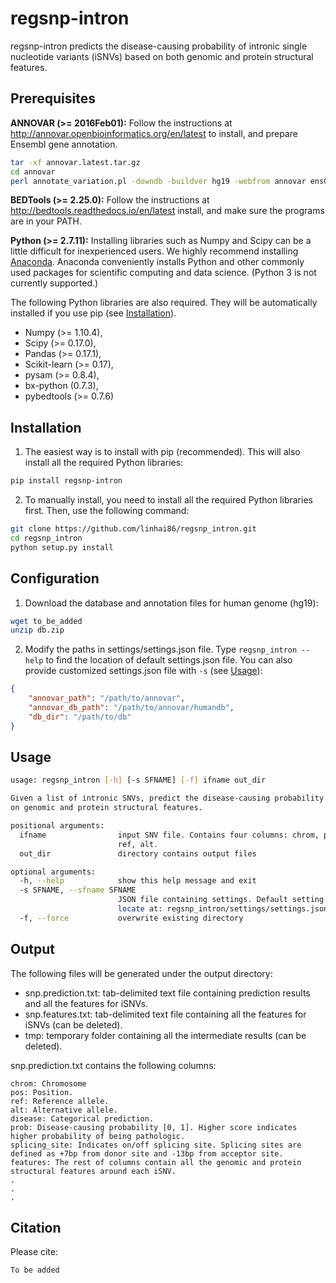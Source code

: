 # regsnp-intron
regsnp-intron predicts the disease-causing probability of intronic single nucleotide variants (iSNVs) based on both genomic and protein structural features.

## Prerequisites
**ANNOVAR (>= 2016Feb01):**
Follow the instructions at <http://annovar.openbioinformatics.org/en/latest> to install, and prepare Ensembl gene annotation.
```bash
tar -xf annovar.latest.tar.gz
cd annovar
perl annotate_variation.pl -downdb -buildver hg19 -webfrom annovar ensGene humandb/
```
**BEDTools (>= 2.25.0):**
Follow the instructions at <http://bedtools.readthedocs.io/en/latest> install, and make sure the programs are in your PATH.

**Python (>= 2.7.11):**
Installing libraries such as Numpy and Scipy can be a little difficult for inexperienced users. We highly recommend installing [Anaconda](https://docs.continuum.io/anaconda). Anaconda conveniently installs Python and other commonly used packages for scientific computing and data science. (Python 3 is not currently supported.)

The following Python libraries are also required. They will be automatically installed if you use pip (see [Installation](#Installation)).

* Numpy (>= 1.10.4),
* Scipy (>= 0.17.0),
* Pandas (>= 0.17.1),
* Scikit-learn (>= 0.17),
* pysam (>= 0.8.4),
* bx-python (0.7.3),
* pybedtools (>= 0.7.6)

## Installation
1. The easiest way is to install with pip (recommended). This will also install all the required Python libraries: 
```bash
pip install regsnp-intron
```
2. To manually install, you need to install all the required Python libraries first. Then, use the following command:
```bash
git clone https://github.com/linhai86/regsnp_intron.git
cd regsnp_intron
python setup.py install
```

## Configuration
1. Download the database and annotation files for human genome (hg19):
```bash
wget to_be_added
unzip db.zip
```
2. Modify the paths in settings/settings.json file. Type `regsnp_intron --help` to find the location of default settings.json file. You can also provide customized settings.json file with `-s` (see [Usage](#Usage)):
```json
{
    "annovar_path": "/path/to/annovar",
    "annovar_db_path": "/path/to/annovar/humandb",
    "db_dir": "/path/to/db"
}
```

## Usage
```bash
usage: regsnp_intron [-h] [-s SFNAME] [-f] ifname out_dir

Given a list of intronic SNVs, predict the disease-causing probability based
on genomic and protein structural features.

positional arguments:
  ifname                input SNV file. Contains four columns: chrom, pos,
                        ref, alt.
  out_dir               directory contains output files

optional arguments:
  -h, --help            show this help message and exit
  -s SFNAME, --sfname SFNAME
                        JSON file containing settings. Default setting file
                        locate at: regsnp_intron/settings/settings.json
  -f, --force           overwrite existing directory

```

## Output
The following files will be generated under the output directory:

* snp.prediction.txt: tab-delimited text file containing prediction results and all the features for iSNVs.
* snp.features.txt: tab-delimited text file containing all the features for iSNVs (can be deleted).
* tmp: temporary folder containing all the intermediate results (can be deleted).

snp.prediction.txt contains the following columns:
```
chrom: Chromosome
pos: Position.
ref: Reference allele.
alt: Alternative allele.
disease: Categorical prediction.
prob: Disease-causing probability [0, 1]. Higher score indicates higher probability of being pathologic.
splicing_site: Indicates on/off splicing site. Splicing sites are defined as +7bp from donor site and -13bp from acceptor site.
features: The rest of columns contain all the genomic and protein structural features around each iSNV.
. 
.
.
```

## Citation
Please cite:
```
To be added
```
